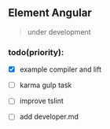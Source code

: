 ## Element Angular
> under development


### todo(priority):
- [x] example compiler and lift
- [ ] karma gulp task
- [ ] improve tslint
- [ ] add developer.md

